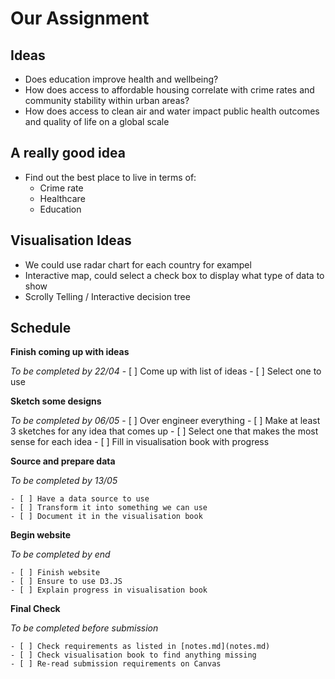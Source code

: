 # Our Assignment

## Ideas

- Does education improve health and wellbeing?
- How does access to affordable housing correlate with crime rates and community stability within urban areas?
- How does access to clean air and water impact public health outcomes and quality of life on a global scale 

## A really good idea

- Find out the best place to live in terms of:
    - Crime rate
    - Healthcare
    - Education

## Visualisation Ideas

- We could use radar chart for each country for exampel
- Interactive map, could select a check box to display what type of data to show
- Scrolly Telling / Interactive decision tree

## Schedule

**Finish coming up with ideas**
    
*To be completed by 22/04*
    - [ ] Come up with list of ideas
    - [ ] Select one to use

**Sketch some designs**

*To be completed by 06/05*
    - [ ] Over engineer everything
    - [ ] Make at least 3 sketches for any idea that comes up
    - [ ] Select one that makes the most sense for each idea
    - [ ] Fill in visualisation book with progress

**Source and prepare data**

*To be completed by 13/05*

    - [ ] Have a data source to use
    - [ ] Transform it into something we can use
    - [ ] Document it in the visualisation book

**Begin website**

*To be completed by end*

    - [ ] Finish website
    - [ ] Ensure to use D3.JS
    - [ ] Explain progress in visualisation book

**Final Check**

*To be completed before submission*

    - [ ] Check requirements as listed in [notes.md](notes.md)
    - [ ] Check visualisation book to find anything missing
    - [ ] Re-read submission requirements on Canvas
